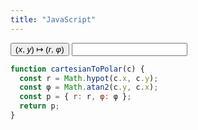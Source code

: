 ```yaml
---
title: "JavaScript"
---
```

<script type="text/javascript">
function cartesianToPolar(c) {
  const r = Math.hypot(c.x, c.y);
  const φ = Math.atan2(c.y, c.x);
  const p = { r: r, φ: φ };
  return p;
}

function cartesianToPolarString(input) {
  const values = input.split(',', 2).map(parseFloat);
  const c = { x: values[0], y: values[1] };
  const p = cartesianToPolar(c);
  return p.r.toFixed(4) + ", " + p.φ.toFixed(4);
}

function onTest(outputId) {
  const input = window.prompt("Please enter (x, y):", "0.5, 0.8660254");
  const output = cartesianToPolarString(input);
  const element = document.getElementById(outputId);
  element.value = output;
}
</script>

<button onclick="onTest('output')">(<i>x</i>, <i>y</i>) ↦ (<i>r</i>, <i>φ</i>)</button> <input type="text" id="output" readonly="readonly" />

```javascript
function cartesianToPolar(c) {
  const r = Math.hypot(c.x, c.y);
  const φ = Math.atan2(c.y, c.x);
  const p = { r: r, φ: φ };
  return p;
}
```
